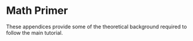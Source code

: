 # Math Primer

These appendices provide some of the theoretical background required to follow the main tutorial.

```{tableofcontents}
```
<br>